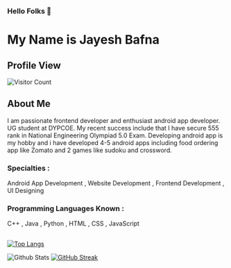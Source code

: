 ### Hello Folks 👋
# My Name is Jayesh Bafna

## Profile View
![Visitor Count](https://profile-counter.glitch.me/{Jayesh352002}/count.svg)

## About Me

I am passionate frontend developer and enthusiast android app developer. UG student at DYPCOE. My recent success include that I have secure 555 rank in National Engineering Olympiad 5.0 Exam. Developing android app is my hobby and i have developed 4-5 android apps including food ordering app like Zomato and 2 games like sudoku and crossword.




### Specialties : 
Android App Development , Website Development , Frontend Development , UI Designing 

### Programming Languages Known : 
C++ , Java , Python , HTML , CSS , JavaScript

## 

[![Top Langs](https://github-readme-stats.vercel.app/api/top-langs/?username=Jayesh352002)](https://github.com/Jayesh352002/github-readme-stats)  

![Github Stats](https://github-readme-stats.vercel.app/api?username=Jayesh352002)   [![GitHub Streak](https://github-readme-streak-stats.herokuapp.com/?user=Jayesh352002)](https://git.io/streak-stats)

